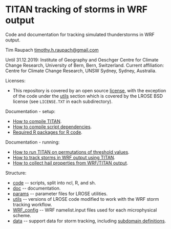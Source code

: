 # TITAN tracking of storms in WRF output
Code and documentation for tracking simulated thunderstorms in WRF output.

Tim Raupach <timothy.h.raupach@gmail.com>  

Until 31.12.2019: Institute of Geography and Oeschger Centre for Climate Change Research, University of Bern, Bern, Switzerland.
Current affiliation: Centre for Climate Change Research, UNSW Sydney, Sydney, Australia.

Licenses:
 - This repository is covered by an open source [license](LICENSE), with the exception of the code under the [utils](utils/) section which is covered by the LROSE BSD license (see `LICENSE.TXT` in each subdirectory).

Documentation - setup:

- [How to compile TITAN](doc/compiling_TITAN.md).
- [How to compile script dependencies](doc/compiling_dependencies.md).
- [Required R packages for R code](doc/required_R_packages.md).

Documentation - running:

- [How to run TITAN on permutations of threshold values](doc/test_params.md).
- [How to track storms in WRF output using TITAN](doc/running_TITAN_on_WRF.md).
- [How to collect hail properties from WRF/TITAN output](doc/collecting_hail_properties.md).

Structure:

- [code](code) -- scripts, split into ncl, R, and sh.
- [doc](doc) -- documentation.
- [params](params) -- parameter files for LROSE utilities.
- [utils](utils) -- versions of LROSE code modified to work with the WRF storm tracking workflow.
- [WRF_config](WRF_config) -- WRF namelist.input files used for each microphysical scheme.
- [data](data) -- support data for storm tracking, including [subdomain definitions](data/domains).
